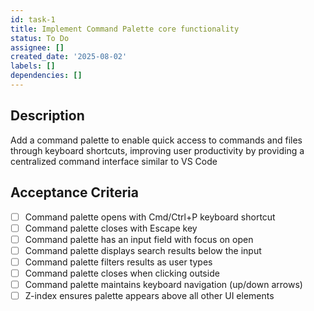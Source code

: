```yaml
---
id: task-1
title: Implement Command Palette core functionality
status: To Do
assignee: []
created_date: '2025-08-02'
labels: []
dependencies: []
---
```


## Description

Add a command palette to enable quick access to commands and files through keyboard shortcuts, improving user productivity by providing a centralized command interface similar to VS Code

## Acceptance Criteria

- [ ] Command palette opens with Cmd/Ctrl+P keyboard shortcut
- [ ] Command palette closes with Escape key
- [ ] Command palette has an input field with focus on open
- [ ] Command palette displays search results below the input
- [ ] Command palette filters results as user types
- [ ] Command palette closes when clicking outside
- [ ] Command palette maintains keyboard navigation (up/down arrows)
- [ ] Z-index ensures palette appears above all other UI elements

